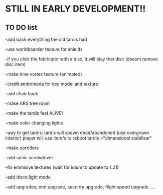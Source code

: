 # STILL IN EARLY DEVELOPMENT!!
## TO DO list
-add back everything the old tardis had

-use worldboarder texture for shields

-if you click the fabricator with a disc, it will play that disc (doesnt remove disc item)

-make time vortex texture (animated)

-credit andromeda for key model and texture

-add chair back

-make ARS tree room

-make the tardis feel ALIVE!

-make color changing lights

-way to get tardis: tardis will spawn dead/abandoned (use overgrown interior) player will use item/s to reboot tardis >"dimensional stabiliser"

-make corridors

-add sonic screwdriver

-fix emmisive textures (wait for idium to update to 1.21)

-add disco light mode

-add upgrades; end upgrade, security upgrade, flight speed upgrade ....
